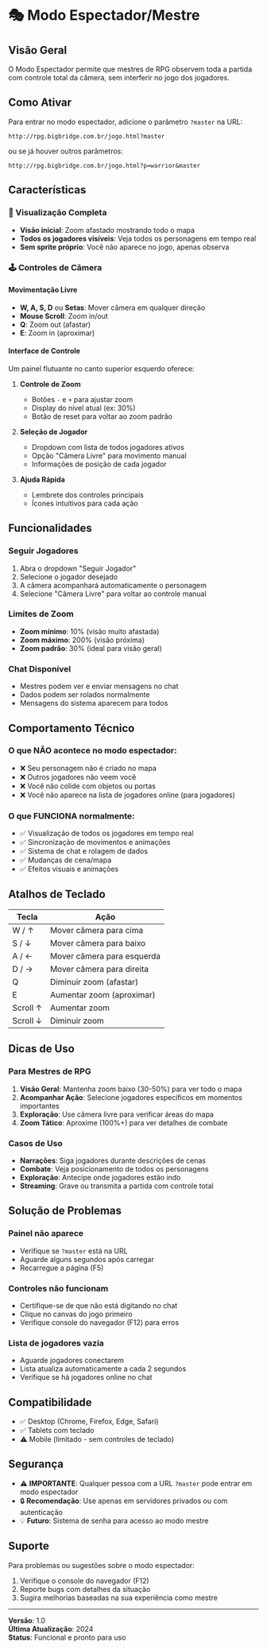 # 🎭 Modo Espectador/Mestre

## Visão Geral

O Modo Espectador permite que mestres de RPG observem toda a partida com controle total da câmera, sem interferir no jogo dos jogadores.

## Como Ativar

Para entrar no modo espectador, adicione o parâmetro `?master` na URL:

```
http://rpg.bigbridge.com.br/jogo.html?master
```

ou se já houver outros parâmetros:

```
http://rpg.bigbridge.com.br/jogo.html?p=warrior&master
```

## Características

### 🎥 Visualização Completa
- **Visão inicial**: Zoom afastado mostrando todo o mapa
- **Todos os jogadores visíveis**: Veja todos os personagens em tempo real
- **Sem sprite próprio**: Você não aparece no jogo, apenas observa

### 🕹️ Controles de Câmera

#### Movimentação Livre
- **W, A, S, D** ou **Setas**: Mover câmera em qualquer direção
- **Mouse Scroll**: Zoom in/out
- **Q**: Zoom out (afastar)
- **E**: Zoom in (aproximar)

#### Interface de Controle
Um painel flutuante no canto superior esquerdo oferece:

1. **Controle de Zoom**
   - Botões `-` e `+` para ajustar zoom
   - Display do nível atual (ex: 30%)
   - Botão de reset para voltar ao zoom padrão

2. **Seleção de Jogador**
   - Dropdown com lista de todos jogadores ativos
   - Opção "Câmera Livre" para movimento manual
   - Informações de posição de cada jogador

3. **Ajuda Rápida**
   - Lembrete dos controles principais
   - Ícones intuitivos para cada ação

## Funcionalidades

### Seguir Jogadores
1. Abra o dropdown "Seguir Jogador"
2. Selecione o jogador desejado
3. A câmera acompanhará automaticamente o personagem
4. Selecione "Câmera Livre" para voltar ao controle manual

### Limites de Zoom
- **Zoom mínimo**: 10% (visão muito afastada)
- **Zoom máximo**: 200% (visão próxima)
- **Zoom padrão**: 30% (ideal para visão geral)

### Chat Disponível
- Mestres podem ver e enviar mensagens no chat
- Dados podem ser rolados normalmente
- Mensagens do sistema aparecem para todos

## Comportamento Técnico

### O que NÃO acontece no modo espectador:
- ❌ Seu personagem não é criado no mapa
- ❌ Outros jogadores não veem você
- ❌ Você não colide com objetos ou portas
- ❌ Você não aparece na lista de jogadores online (para jogadores)

### O que FUNCIONA normalmente:
- ✅ Visualização de todos os jogadores em tempo real
- ✅ Sincronização de movimentos e animações
- ✅ Sistema de chat e rolagem de dados
- ✅ Mudanças de cena/mapa
- ✅ Efeitos visuais e animações

## Atalhos de Teclado

| Tecla | Ação |
|-------|------|
| W / ↑ | Mover câmera para cima |
| S / ↓ | Mover câmera para baixo |
| A / ← | Mover câmera para esquerda |
| D / → | Mover câmera para direita |
| Q | Diminuir zoom (afastar) |
| E | Aumentar zoom (aproximar) |
| Scroll ↑ | Aumentar zoom |
| Scroll ↓ | Diminuir zoom |

## Dicas de Uso

### Para Mestres de RPG
1. **Visão Geral**: Mantenha zoom baixo (30-50%) para ver todo o mapa
2. **Acompanhar Ação**: Selecione jogadores específicos em momentos importantes
3. **Exploração**: Use câmera livre para verificar áreas do mapa
4. **Zoom Tático**: Aproxime (100%+) para ver detalhes de combate

### Casos de Uso
- **Narrações**: Siga jogadores durante descrições de cenas
- **Combate**: Veja posicionamento de todos os personagens
- **Exploração**: Antecipe onde jogadores estão indo
- **Streaming**: Grave ou transmita a partida com controle total

## Solução de Problemas

### Painel não aparece
- Verifique se `?master` está na URL
- Aguarde alguns segundos após carregar
- Recarregue a página (F5)

### Controles não funcionam
- Certifique-se de que não está digitando no chat
- Clique no canvas do jogo primeiro
- Verifique console do navegador (F12) para erros

### Lista de jogadores vazia
- Aguarde jogadores conectarem
- Lista atualiza automaticamente a cada 2 segundos
- Verifique se há jogadores online no chat

## Compatibilidade

- ✅ Desktop (Chrome, Firefox, Edge, Safari)
- ✅ Tablets com teclado
- ⚠️ Mobile (limitado - sem controles de teclado)

## Segurança

- ⚠️ **IMPORTANTE**: Qualquer pessoa com a URL `?master` pode entrar em modo espectador
- 🔒 **Recomendação**: Use apenas em servidores privados ou com autenticação
- 💡 **Futuro**: Sistema de senha para acesso ao modo mestre

## Suporte

Para problemas ou sugestões sobre o modo espectador:
1. Verifique o console do navegador (F12)
2. Reporte bugs com detalhes da situação
3. Sugira melhorias baseadas na sua experiência como mestre

---

**Versão**: 1.0  
**Última Atualização**: 2024  
**Status**: Funcional e pronto para uso
